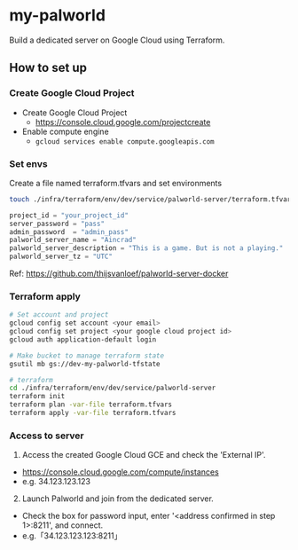 # my-palworld

Build a dedicated server on Google Cloud using Terraform.

## How to set up

### Create Google Cloud Project

- Create Google Cloud Project
  - https://console.cloud.google.com/projectcreate
- Enable compute engine
  - `gcloud services enable compute.googleapis.com`

### Set envs

Create a file named terraform.tfvars and set environments

```sh
touch ./infra/terraform/env/dev/service/palworld-server/terraform.tfvars
```

```tfvars terraform.tfvars
project_id = "your_project_id"
server_password = "pass"
admin_password  = "admin_pass"
palworld_server_name = "Aincrad"
palworld_server_description = "This is a game. But is not a playing."
palworld_server_tz = "UTC"
```

Ref:
https://github.com/thijsvanloef/palworld-server-docker

### Terraform apply

```sh
# Set account and project
gcloud config set account <your email>
gcloud config set project <your google cloud project id>
gcloud auth application-default login

# Make bucket to manage terraform state
gsutil mb gs://dev-my-palworld-tfstate

# terraform
cd ./infra/terraform/env/dev/service/palworld-server
terraform init
terraform plan -var-file terraform.tfvars
terraform apply -var-file terraform.tfvars
```

### Access to server

1. Access the created Google Cloud GCE and check the 'External IP'.
  - https://console.cloud.google.com/compute/instances
  - e.g. 34.123.123.123
2. Launch Palworld and join from the dedicated server.
  - Check the box for password input, enter '<address confirmed in step 1>:8211', and connect.
  - e.g.「34.123.123.123:8211」

